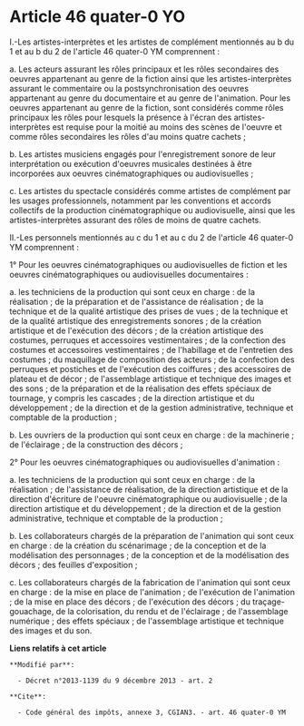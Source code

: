 # Article 46 quater-0 YO

I.-Les artistes-interprètes et les artistes de complément mentionnés au b du 1 et au b du 2 de l'article 46 quater-0 YM
comprennent : 

a. Les acteurs assurant les rôles principaux et les rôles secondaires des oeuvres appartenant au genre de la fiction ainsi
que les artistes-interprètes assurant le commentaire ou la postsynchronisation des oeuvres appartenant au genre du
documentaire et au genre de l'animation. Pour les oeuvres appartenant au genre de la fiction, sont considérés comme rôles
principaux les rôles pour lesquels la présence à l'écran des artistes-interprètes est requise pour la moitié au moins des
scènes de l'oeuvre et comme rôles secondaires les rôles d'au moins quatre cachets ; 

b. Les artistes musiciens engagés pour l'enregistrement sonore de leur interprétation ou exécution d'oeuvres musicales
destinées à être incorporées aux oeuvres cinématographiques ou audiovisuelles ; 

c. Les artistes du spectacle considérés comme artistes de complément par les usages professionnels, notamment par les
conventions et accords collectifs de la production cinématographique ou audiovisuelle, ainsi que les artistes-interprètes
assurant des rôles de moins de quatre cachets. 

II.-Les personnels mentionnés au c du 1 et au c du 2 de l'article 46 quater-0 YM comprennent : 

1° Pour les oeuvres cinématographiques ou audiovisuelles de fiction et les oeuvres cinématographiques ou audiovisuelles
documentaires : 

a. les techniciens de la production qui sont ceux en charge : de la réalisation ; de la préparation et de l'assistance de
réalisation ; de la technique et de la qualité artistique des prises de vues ; de la technique et de la qualité artistique
des enregistrements sonores ; de la création artistique et de l'exécution des décors ; de la création artistique des
costumes, perruques et accessoires vestimentaires ; de la confection des costumes et accessoires vestimentaires ; de
l'habillage et de l'entretien des costumes ; du maquillage de composition des acteurs ; de la confection des perruques et
postiches et de l'exécution des coiffures ; des accessoires de plateau et de décor ; de l'assemblage artistique et technique
des images et des sons ; de la préparation et de la réalisation des effets spéciaux de tournage, y compris les cascades ; de
la direction artistique et du développement ; de la direction et de la gestion administrative, technique et comptable de la
production ; 

b. Les ouvriers de la production qui sont ceux en charge : de la machinerie ; de l'éclairage ; de la construction des
décors ; 

2° Pour les oeuvres cinématographiques ou audiovisuelles d'animation : 

a. les techniciens de la production qui sont ceux en charge : de la réalisation ; de l'assistance de réalisation, de la
direction artistique et de la direction d'écriture de l'oeuvre cinématographique ou audiovisuelle ; de la direction
artistique et du développement ; de la direction et de la gestion administrative, technique et comptable de la production ; 

b. Les collaborateurs chargés de la préparation de l'animation qui sont ceux en charge : de la création du scénarimage ; de
la conception et de la modélisation des personnages ; de la conception et de la modélisation des décors ; des feuilles
d'exposition ; 

c. Les collaborateurs chargés de la fabrication de l'animation qui sont ceux en charge : de la mise en place de l'animation ;
de l'exécution de l'animation ; de la mise en place des décors ; de l'exécution des décors ; du traçage-gouachage, de la
colorisation, du rendu et de l'éclairage ; de l'assemblage numérique ; des effets spéciaux ; de l'assemblage artistique et
technique des images et du son.

**Liens relatifs à cet article**

	**Modifié par**:

	  - Décret n°2013-1139 du 9 décembre 2013 - art. 2

	**Cite**:

	  - Code général des impôts, annexe 3, CGIAN3. - art. 46 quater-0 YM
